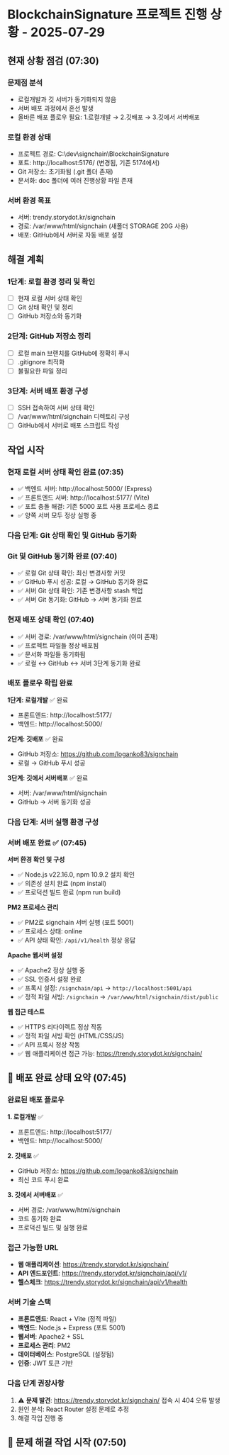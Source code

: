 # BlockchainSignature 프로젝트 진행 상황 - 2025-07-29

## 현재 상황 점검 (07:30)

### 문제점 분석
- 로컬개발과 깃 서버가 동기화되지 않음
- 서버 배포 과정에서 혼선 발생
- 올바른 배포 플로우 필요: 1.로컬개발 → 2.깃배포 → 3.깃에서 서버배포

### 로컬 환경 상태
- 프로젝트 경로: C:\dev\signchain\BlockchainSignature
- 포트: http://localhost:5176/ (변경됨, 기존 5174에서)
- Git 저장소: 초기화됨 (.git 폴더 존재)
- 문서화: doc 폴더에 여러 진행상황 파일 존재

### 서버 환경 목표
- 서버: trendy.storydot.kr/signchain
- 경로: /var/www/html/signchain (새폴더 STORAGE 20G 사용)
- 배포: GitHub에서 서버로 자동 배포 설정

## 해결 계획

### 1단계: 로컬 환경 정리 및 확인
- [ ] 현재 로컬 서버 상태 확인
- [ ] Git 상태 확인 및 정리
- [ ] GitHub 저장소와 동기화

### 2단계: GitHub 저장소 정리
- [ ] 로컬 main 브랜치를 GitHub에 정확히 푸시
- [ ] .gitignore 최적화
- [ ] 불필요한 파일 정리

### 3단계: 서버 배포 환경 구성
- [ ] SSH 접속하여 서버 상태 확인
- [ ] /var/www/html/signchain 디렉토리 구성
- [ ] GitHub에서 서버로 배포 스크립트 작성

## 작업 시작

### 현재 로컬 서버 상태 확인 완료 (07:35)
- ✅ 백엔드 서버: http://localhost:5000/ (Express)
- ✅ 프론트엔드 서버: http://localhost:5177/ (Vite)
- ✅ 포트 충돌 해결: 기존 5000 포트 사용 프로세스 종료
- ✅ 양쪽 서버 모두 정상 실행 중

### 다음 단계: Git 상태 확인 및 GitHub 동기화

### Git 및 GitHub 동기화 완료 (07:40)
- ✅ 로컬 Git 상태 확인: 최신 변경사항 커밋
- ✅ GitHub 푸시 성공: 로컬 → GitHub 동기화 완료
- ✅ 서버 Git 상태 확인: 기존 변경사항 stash 백업
- ✅ 서버 Git 동기화: GitHub → 서버 동기화 완료

### 현재 배포 상태 확인 (07:40)
- ✅ 서버 경로: /var/www/html/signchain (이미 존재)
- ✅ 프로젝트 파일들 정상 배포됨
- ✅ 문서화 파일들 동기화됨
- ✅ 로컬 ↔ GitHub ↔ 서버 3단계 동기화 완료

### 배포 플로우 확립 완료
**1단계: 로컬개발** ✅ 완료
- 프론트엔드: http://localhost:5177/
- 백엔드: http://localhost:5000/

**2단계: 깃배포** ✅ 완료  
- GitHub 저장소: https://github.com/loganko83/signchain
- 로컬 → GitHub 푸시 성공

**3단계: 깃에서 서버배포** ✅ 완료
- 서버: /var/www/html/signchain
- GitHub → 서버 동기화 성공

### 다음 단계: 서버 실행 환경 구성

### 서버 배포 완료 ✅ (07:45)
**서버 환경 확인 및 구성**
- ✅ Node.js v22.16.0, npm 10.9.2 설치 확인
- ✅ 의존성 설치 완료 (npm install)
- ✅ 프로덕션 빌드 완료 (npm run build)

**PM2 프로세스 관리**
- ✅ PM2로 signchain 서버 실행 (포트 5001)
- ✅ 프로세스 상태: online
- ✅ API 상태 확인: `/api/v1/health` 정상 응답

**Apache 웹서버 설정**
- ✅ Apache2 정상 실행 중
- ✅ SSL 인증서 설정 완료
- ✅ 프록시 설정: `/signchain/api` → `http://localhost:5001/api`
- ✅ 정적 파일 서빙: `/signchain` → `/var/www/html/signchain/dist/public`

**웹 접근 테스트**
- ✅ HTTPS 리다이렉트 정상 작동
- ✅ 정적 파일 서빙 확인 (HTML/CSS/JS)
- ✅ API 프록시 정상 작동
- ✅ 웹 애플리케이션 접근 가능: https://trendy.storydot.kr/signchain/

## 🎉 배포 완료 상태 요약 (07:45)

### 완료된 배포 플로우
**1. 로컬개발** ✅ 
- 프론트엔드: http://localhost:5177/
- 백엔드: http://localhost:5000/

**2. 깃배포** ✅
- GitHub 저장소: https://github.com/loganko83/signchain
- 최신 코드 푸시 완료

**3. 깃에서 서버배포** ✅
- 서버 경로: /var/www/html/signchain
- 코드 동기화 완료
- 프로덕션 빌드 및 실행 완료

### 접근 가능한 URL
- **웹 애플리케이션**: https://trendy.storydot.kr/signchain/
- **API 엔드포인트**: https://trendy.storydot.kr/signchain/api/v1/
- **헬스체크**: https://trendy.storydot.kr/signchain/api/v1/health

### 서버 기술 스택
- **프론트엔드**: React + Vite (정적 파일)
- **백엔드**: Node.js + Express (포트 5001)
- **웹서버**: Apache2 + SSL
- **프로세스 관리**: PM2
- **데이터베이스**: PostgreSQL (설정됨)
- **인증**: JWT 토큰 기반

### 다음 단계 권장사항
1. ⚠️ **문제 발견**: https://trendy.storydot.kr/signchain/ 접속 시 404 오류 발생
2. 원인 분석: React Router 설정 문제로 추정
3. 해결 작업 진행 중

## 🔧 문제 해결 작업 시작 (07:50)
